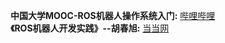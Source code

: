 **中国大学MOOC-ROS机器人操作系统入门:** [哔哩哔哩](https://www.bilibili.com/video/av24585414)  
**《ROS机器人开发实践》--胡春旭:** [当当网](http://product.dangdang.com/25288334.html)